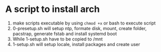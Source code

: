 # A script to install arch
1. make scripts executable by using `chmod +x`  or bash to execute script
2. 0-presetup.sh will setup ntp, formate disk, mount, create folder, pacstrap, generate fstab and install systemd boot
3. While 1-setup.sh have to be copied to /mnt
4. 1-setup.sh will setup locale, install packages and create user 
